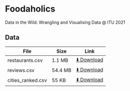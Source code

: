 # Foodaholics
Data in the Wild: Wrangling and Visualising Data @ ITU 2021 


## Data
| File  | Size | Link |
| ------------------------- | ------------- | ------------- |
| restaurants.csv | 1.1 MB | [⬇️ Download](https://www.dropbox.com/s/sb63ogwtb9dflk4/restaurants.csv?dl=1)  |
| reviews.csv  |  54.4 MB | [⬇️ Download](https://www.dropbox.com/s/74cikkjek33okml/reviews.csv?dl=1)  |
| cities_ranked.csv  | 55 KB | [⬇️ Download](https://www.dropbox.com/s/jqqj4hipgsymflh/cities_ranked.csv?dl=1)  |
